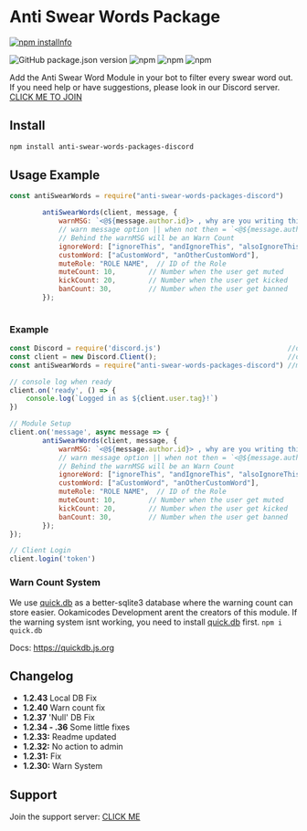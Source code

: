 # Anti Swear Words Package

 <a href="https://nodei.co/npm/anti-swear-words-packages-discord/"><img src="https://nodei.co/npm/anti-swear-words-packages-discord.png?downloads=true&stars=true" alt="npm installnfo" /></a>

<img alt="GitHub package.json version" src="https://img.shields.io/github/package-json/v/ookamicodes/anti-swear-words-packages"> <img alt="npm" src="https://img.shields.io/npm/v/anti-swear-words-packages-discord"> <img alt="npm" src="https://img.shields.io/npm/dw/anti-swear-words-packages-discord"> <img alt="npm" src="https://img.shields.io/npm/dt/anti-swear-words-packages-discord">


Add the Anti Swear Word Module in your bot to filter every swear word out.
If you need help or have suggestions, please look in our Discord server. [CLICK ME TO JOIN](https://discord.gg/FGzCdtP)
## Install

```css
npm install anti-swear-words-packages-discord
```

## Usage Example

```javascript
const antiSwearWords = require("anti-swear-words-packages-discord")

        antiSwearWords(client, message, {
            warnMSG: `<@${message.author.id}> , why are you writing this?`, 
            // warn message option || when not then = `<@${message.author.id}> dont use swear words.` 
            // Behind the warnMSG will be an Warn Count
            ignoreWord: ["ignoreThis", "andIgnoreThis", "alsoIgnoreThis"],
            customWord: ["aCustomWord", "anOtherCustomWord"],
            muteRole: "ROLE NAME",  // ID of the Role
            muteCount: 10,        // Number when the user get muted
            kickCount: 20,        // Number when the user get kicked
            banCount: 30,         // Number when the user get banned
        });
                             
```

### Example
```javascript
const Discord = require('discord.js')                               //discord.js
const client = new Discord.Client();                                //discord client
const antiSwearWords = require("anti-swear-words-packages-discord") //my module

// console log when ready
client.on('ready', () => {
    console.log(`Logged in as ${client.user.tag}!`)                  
})

// Module Setup
client.on('message', async message => {
        antiSwearWords(client, message, {
            warnMSG: `<@${message.author.id}> , why are you writing this?`, 
            // warn message option || when not then = `<@${message.author.id}> dont use swear words.` 
            // Behind the warnMSG will be an Warn Count
            ignoreWord: ["ignoreThis", "andIgnoreThis", "alsoIgnoreThis"],
            customWord: ["aCustomWord", "anOtherCustomWord"],
            muteRole: "ROLE NAME",  // ID of the Role
            muteCount: 10,        // Number when the user get muted
            kickCount: 20,        // Number when the user get kicked
            banCount: 30,         // Number when the user get banned
        });                       
});

// Client Login
client.login('token')                                               

```

### Warn Count System

We use [quick.db](https://www.npmjs.com/package/quick.db) as a better-sqlite3 database where the warning count can store easier. Ookamicodes Development arent the creators of this module. If the warning system isnt working, you need to install [quick.db](https://www.npmjs.com/package/quick.db) first. 
`npm i quick.db`

Docs: https://quickdb.js.org

## Changelog

- **1.2.43** Local DB Fix
- **1.2.40** Warn count fix
- **1.2.37** 'Null' DB Fix
- **1.2.34 - .36**  Some little fixes
- **1.2.33:** Readme updated
- **1.2.32:** No action to admin
- **1.2.31:** Fix
- **1.2.30:** Warn System

## Support

Join the support server: [CLICK ME](https://discord.gg/FGzCdtP)